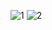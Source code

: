 ![1](https://github.com/user-attachments/assets/3903559f-2e93-4d8a-860c-5eb813cf52ed)
![2](https://github.com/user-attachments/assets/b65d27a8-588a-4513-8a4c-bf0d7d93ed8d)

